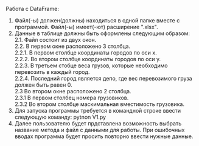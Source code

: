 Работа с DataFrame:
1. Файл(-ы) должен(должны) находиться в одной папке вместе с программой. Файл(-ы) имеет(-ют) расширение ".xlsx".<br/>
2. Данные в таблице должны быть оформлены следующим образом:<br/>
  2.1. Файл состоит из двух окон. <br/>
  2.2. В первом окне расположено 3 столбца. <br/> 
    2.2.1. В первом столбце координаты городов по оси x.<br/>
    2.2.2. Во втором столбце координаты городов по оси y.<br/>
    2.2.3. В третьем стобце веса грузов, которые необходимо перевозить в каждый город.<br/>
    2.2.4. Последний город является депо, где вес перевозимого груза должен быть равен 0.<br/>
  2.3 Во втором окне расположено 2 столбца.<br/>
    2.3.1 В первом столбец номера грузовиков.<br/>
    2.3.2 Во втором столбце маскимальная вместимость грузовика.<br/>
3. Для запуска программы требуется в командной строке ввести следующую команду: pytnon V1.py<br/>
4. Далее пользователю будет прдставлена возможность выбрать название метода и файл с данными для работы. При ошибочных вводах программа будет просить повторно ввести нужные данные.
